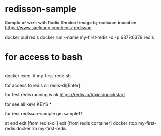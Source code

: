 # redisson-sample
Sample of work with Redis (Docker) image by redisson based on 
	https://www.baeldung.com/redis-redisson

docker pull redis
docker run --name my-first-redis -d -p 6379:6379 redis

<h1>for access to bash</h1><br/>
docker exec -it my-first-redis sh

for access to redis cli
redis-cli[Enter]

for test redis running is ok 
https://redis.io/topics/quickstart

for see all keys
KEYS *

for test redisson-sample
get sample12

at end
exit [from redis-cli]
exit [from redis container]
docker stop my-first-redis
docker rm my-first-redis



